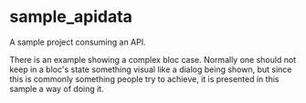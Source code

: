 # sample_apidata

A sample project consuming an API.

There is an example showing a complex bloc case.
Normally one should not keep in a bloc's state something visual
like a dialog being shown, but since this is commonly something
people try to achieve, it is presented in this sample a way of doing it.
